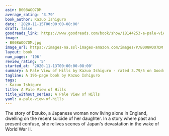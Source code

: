 ```yaml
---
asin: B008WOO7DM
average_rating: '3.79'
book_author: Kazuo Ishiguro
date: '2020-11-15T00:00:00-08:00'
draft: false
goodreads_link: https://www.goodreads.com/book/show/18144253-a-pale-view-of-hills
image:
- B008WOO7DM.jpg
image_url: https://images-na.ssl-images-amazon.com/images/P/B008WOO7DM.01._SCLZZZZZZZ.jpg
layout: book
num_pages: '196'
review_rating: '5'
started_at: '2020-11-13T00:00:00-08:00'
summary: A Pale View of Hills by Kazuo Ishiguro - rated 3.79/5 on Goodreads
tagline: A 196-page book by Kazuo Ishiguro
tags:
- Kazuo Ishiguro
title: A Pale View of Hills
title_without_series: A Pale View of Hills
yaml: a-pale-view-of-hills
---
```


The story of Etsuko, a Japanese woman now living alone in England, dwelling on the recent suicide of her daughter. In a story where past and present confuse, she relives scenes of Japan's devastation in the wake of World War II.